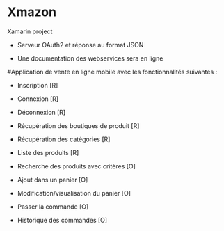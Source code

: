 # Xmazon
Xamarin project

- Serveur OAuth2 et réponse au format JSON

- Une documentation des webservices sera en ligne

#Application de vente en ligne mobile avec les fonctionnalités suivantes :

- Inscription [R]

- Connexion [R]

- Déconnexion [R]

- Récupération des boutiques de produit [R]

- Récupération des catégories [R]

- Liste des produits [R]

- Recherche des produits avec critères [O]

- Ajout dans un panier [O]

- Modification/visualisation du panier [O]

- Passer la commande [O]

- Historique des commandes [O]
